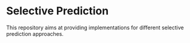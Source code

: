 # Selective Prediction
This repository aims at providing implementations for different selective prediction approaches.
